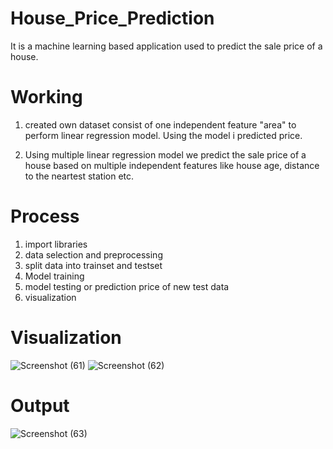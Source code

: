 # House_Price_Prediction

It is a machine learning based application used to predict the sale price of a house.

# Working
 
1) created own dataset consist of one independent feature "area" to perform linear regression model. Using the model i predicted price.
 
2) Using multiple linear regression model we predict the sale price of a house based on multiple independent features like house age,
 distance to the neartest station etc. 

# Process 

1) import libraries
2) data selection and preprocessing
3) split data into trainset and testset
4) Model training
5) model testing or prediction price of new test data
6) visualization

# Visualization 

![Screenshot (61)](https://user-images.githubusercontent.com/95540846/187037790-5e754a7f-09a8-41cc-9ceb-d8e9ea3853a6.png)
![Screenshot (62)](https://user-images.githubusercontent.com/95540846/187037794-b93ae666-6128-4e95-84c3-d08399650f32.png)

# Output
![Screenshot (63)](https://user-images.githubusercontent.com/95540846/187037812-b5e5a85a-93a1-4112-8c03-e8cf8764a521.png)
